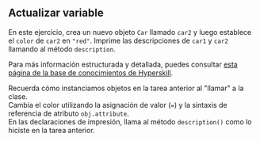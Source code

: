 ## Actualizar variable 

En este ejercicio, crea un nuevo objeto `Car` llamado `car2` y luego establece el `color` 
de `car2` en `"red"`. Imprime las descripciones de `car1` y `car2` llamando al 
método `description`.

Para más información estructurada y detallada, puedes consultar [esta página de la base de conocimientos de Hyperskill](https://hyperskill.org/learn/step/6677#changing-attributes?utm_source=jba&utm_medium=jba_courses_links).

<div class='hint'>Recuerda cómo instanciamos objetos en la tarea anterior al 
"llamar" a la clase.</div>
<div class='hint'>Cambia el color utilizando la asignación de valor (<code>=</code>) y 
la sintaxis de referencia de atributo <code>obj.attribute</code>.</div>
<div class='hint'>En las declaraciones de impresión, llama al método <code>description()</code>
como lo hiciste en la tarea anterior.</div>